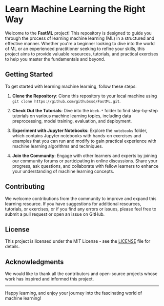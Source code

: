 # Learn Machine Learning the Right Way

Welcome to the **FastML** project! This repository is designed to guide you through the process of learning machine learning (ML) in a structured and effective manner. Whether you're a beginner looking to dive into the world of ML or an experienced practitioner seeking to refine your skills, this project aims to provide valuable resources, tutorials, and practical exercises to help you master the fundamentals and beyond.

## Getting Started

To get started with learning machine learning, follow these steps:

1. **Clone the Repository**: Clone this repository to your local machine using `git clone https://github.com/githubssd/FastML.git`.

2. **Check Out the Tutorials**: Dive into the `Week-*` folder to find step-by-step tutorials on various machine learning topics, including data preprocessing, model training, evaluation, and deployment.

3. **Experiment with Jupyter Notebooks**: Explore the `notebooks` folder, which contains Jupyter notebooks with hands-on exercises and examples that you can run and modify to gain practical experience with machine learning algorithms and techniques.

4. **Join the Community**: Engage with other learners and experts by joining our community forums or participating in online discussions. Share your progress, ask questions, and collaborate with fellow learners to enhance your understanding of machine learning concepts.

## Contributing

We welcome contributions from the community to improve and expand this learning resource. If you have suggestions for additional resources, tutorials, or exercises, or if you find any errors or issues, please feel free to submit a pull request or open an issue on GitHub.

## License

This project is licensed under the MIT License - see the [LICENSE](LICENSE) file for details.

## Acknowledgments

We would like to thank all the contributors and open-source projects whose work has inspired and informed this project.

---

Happy learning, and enjoy your journey into the fascinating world of machine learning!

